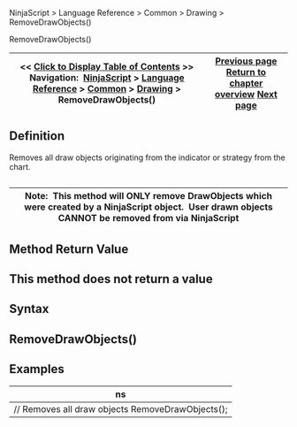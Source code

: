 ﻿
NinjaScript > Language Reference > Common > Drawing > RemoveDrawObjects()

RemoveDrawObjects()

| << [Click to Display Table of Contents](removedrawobjects.md) >> **Navigation:**     [NinjaScript](ninjascript-1.md) > [Language Reference](language_reference_wip-1.md) > [Common](common-1.md) > [Drawing](drawing-1.md) > RemoveDrawObjects() | [Previous page](removedrawobject-1.md) [Return to chapter overview](drawing-1.md) [Next page](instruments_ninjascript-1.md) |
| --- | --- |
## Definition
Removes all draw objects originating from the indicator or strategy from the chart.
## 

| Note:  This method will ONLY remove DrawObjects which were created by a NinjaScript object.  User drawn objects CANNOT be removed from via NinjaScript |
| --- |
## 
## 
## Method Return Value
## This method does not return a value

## Syntax
## RemoveDrawObjects()

## Examples

| ns |
| --- |
| // Removes all draw objects RemoveDrawObjects(); |
